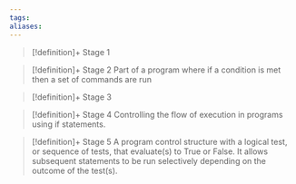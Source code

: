 ```yaml
---
tags:
aliases:
---
```


> [!definition]+ Stage 1
>

> [!definition]+ Stage 2
> Part of a program where if a condition is met then a set of commands are run

> [!definition]+ Stage 3
>

> [!definition]+ Stage 4
> Controlling the flow of execution in programs using if statements.

> [!definition]+ Stage 5
> A program control structure with a logical test, or sequence of tests, that evaluate(s) to True or False. It allows subsequent statements to be run selectively depending on the outcome of the test(s).



